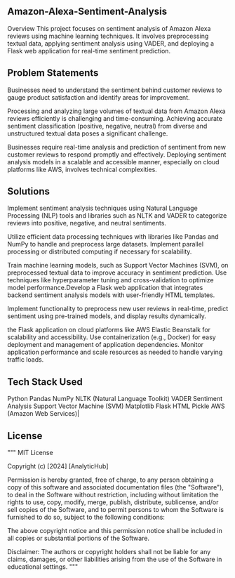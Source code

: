 ## Amazon-Alexa-Sentiment-Analysis
Overview
This project focuses on sentiment analysis of Amazon Alexa reviews using machine learning techniques. It involves preprocessing textual data, applying sentiment analysis using VADER, and deploying a Flask web application for real-time sentiment prediction.
## Problem Statements
Businesses need to understand the sentiment behind customer reviews to gauge product satisfaction and identify areas for improvement. 

Processing and analyzing large volumes of textual data from Amazon Alexa reviews efficiently is challenging and time-consuming.
Achieving accurate sentiment classification (positive, negative, neutral) from diverse and unstructured textual data poses a significant challenge.

Businesses require real-time analysis and prediction of sentiment from new customer reviews to respond promptly and effectively. Deploying sentiment analysis models in a scalable and accessible manner, especially on cloud platforms like AWS, involves technical complexities.

## Solutions
Implement sentiment analysis techniques using Natural Language Processing (NLP) tools and libraries such as NLTK and VADER to categorize reviews into positive, negative, and neutral sentiments.

Utilize efficient data processing techniques with libraries like Pandas and NumPy to handle and preprocess large datasets. Implement parallel processing or distributed computing if necessary for scalability.

Train machine learning models, such as Support Vector Machines (SVM), on preprocessed textual data to improve accuracy in sentiment prediction. Use techniques like hyperparameter tuning and cross-validation to optimize model performance.Develop a Flask web application that integrates backend sentiment analysis models with user-friendly HTML templates. 

Implement functionality to preprocess new user reviews in real-time, predict sentiment using pre-trained models, and display results dynamically.

the Flask application on cloud platforms like AWS Elastic Beanstalk for scalability and accessibility. Use containerization (e.g., Docker) for easy deployment and management of application dependencies. Monitor application performance and scale resources as needed to handle varying traffic loads.

## Tech Stack Used
Python
Pandas
NumPy
NLTK (Natural Language Toolkit)
VADER Sentiment Analysis
Support Vector Machine (SVM)
Matplotlib
Flask
HTML
Pickle
AWS (Amazon Web Services)|

## License
""" MIT License

Copyright (c) [2024] [AnalyticHub]

Permission is hereby granted, free of charge, to any person obtaining a copy of this software and associated documentation files (the "Software"), to deal in the Software without restriction, including without limitation the rights to use, copy, modify, merge, publish, distribute, sublicense, and/or sell copies of the Software, and to permit persons to whom the Software is furnished to do so, subject to the following conditions:

The above copyright notice and this permission notice shall be included in all copies or substantial portions of the Software.

Disclaimer: The authors or copyright holders shall not be liable for any claims, damages, or other liabilities arising from the use of the Software in educational settings. """

